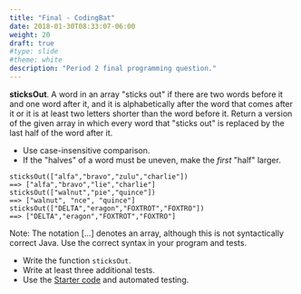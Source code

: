 ```yaml
---
title: "Final - CodingBat"
date: 2018-01-30T08:33:07-06:00
weight: 20
draft: true
#type: slide
#theme: white
description: "Period 2 final programming question."
---
```


**sticksOut**. A word in an array "sticks out" if there are two words
before it and one word after it, and it is alphabetically after the
word that comes after it or it is at least two letters shorter than
the word before it. Return a version of the given array in which every
word that "sticks out" is replaced by the last half of the word after
it.

* Use case-insensitive comparison.
* If the "halves" of a word must be uneven, make the _first_ "half" larger.

```
sticksOut(["alfa","bravo","zulu","charlie"]) 
==> ["alfa","bravo","lie","charlie"]
sticksOut(["walnut","pie","quince"])
==> ["walnut", "nce", "quince"]
sticksOut(["DELTA","eragon","FOXTROT","FOXTRO"])
==> ["DELTA","eragon","FOXTROT","FOXTRO"]
```

Note: The notation [...] denotes an array, although this is not
syntactically correct Java. Use the correct syntax in your program and
tests.

* Write the function `sticksOut`.
* Write at least three additional tests.
* Use the [Starter code](SticksOut.java) and automated testing.

